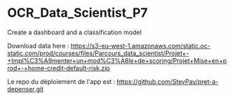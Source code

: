 # OCR_Data_Scientist_P7
Create a dashboard and a classification model

Download data here : https://s3-eu-west-1.amazonaws.com/static.oc-static.com/prod/courses/files/Parcours_data_scientist/Projet+-+Impl%C3%A9menter+un+mod%C3%A8le+de+scoring/Projet+Mise+en+prod+-+home-credit-default-risk.zip

Le repo du déploiement de l'app est : https://github.com/StevPav/pret-a-depenser.git
